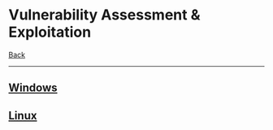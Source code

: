 # Vulnerability Assessment & Exploitation 
[Back](../index.md)

-- -
## [Windows](Windows.md)
## [Linux](Linux.md)